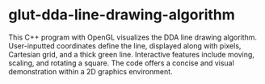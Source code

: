 # glut-dda-line-drawing-algorithm
This C++ program with OpenGL visualizes the DDA line drawing algorithm. User-inputted coordinates define the line, displayed along with pixels, Cartesian grid, and a thick green line. Interactive features include moving, scaling, and rotating a square. The code offers a concise and visual demonstration within a 2D graphics environment.
